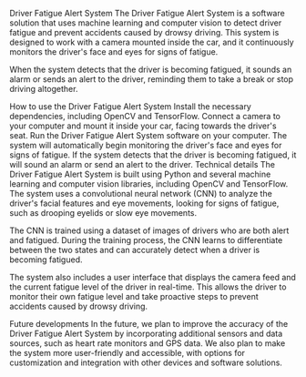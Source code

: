 Driver Fatigue Alert System
The Driver Fatigue Alert System is a software solution that uses machine learning and computer vision to detect driver fatigue and prevent accidents caused by drowsy driving. This system is designed to work with a camera mounted inside the car, and it continuously monitors the driver's face and eyes for signs of fatigue.

When the system detects that the driver is becoming fatigued, it sounds an alarm or sends an alert to the driver, reminding them to take a break or stop driving altogether.

How to use the Driver Fatigue Alert System
Install the necessary dependencies, including OpenCV and TensorFlow.
Connect a camera to your computer and mount it inside your car, facing towards the driver's seat.
Run the Driver Fatigue Alert System software on your computer.
The system will automatically begin monitoring the driver's face and eyes for signs of fatigue.
If the system detects that the driver is becoming fatigued, it will sound an alarm or send an alert to the driver.
Technical details
The Driver Fatigue Alert System is built using Python and several machine learning and computer vision libraries, including OpenCV and TensorFlow. The system uses a convolutional neural network (CNN) to analyze the driver's facial features and eye movements, looking for signs of fatigue, such as drooping eyelids or slow eye movements.

The CNN is trained using a dataset of images of drivers who are both alert and fatigued. During the training process, the CNN learns to differentiate between the two states and can accurately detect when a driver is becoming fatigued.

The system also includes a user interface that displays the camera feed and the current fatigue level of the driver in real-time. This allows the driver to monitor their own fatigue level and take proactive steps to prevent accidents caused by drowsy driving.

Future developments
In the future, we plan to improve the accuracy of the Driver Fatigue Alert System by incorporating additional sensors and data sources, such as heart rate monitors and GPS data. We also plan to make the system more user-friendly and accessible, with options for customization and integration with other devices and software solutions.
